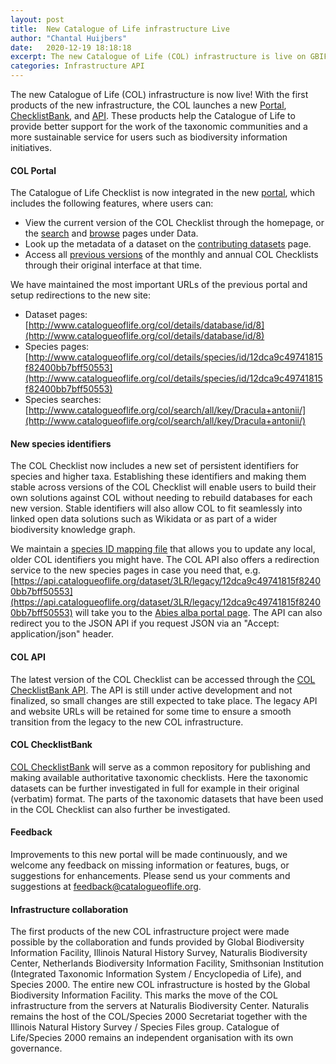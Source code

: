 ```yaml
---
layout: post
title:  New Catalogue of Life infrastructure Live
author: "Chantal Huijbers"
date:   2020-12-19 18:18:18
excerpt: The new Catalogue of Life (COL) infrastructure is live on GBIF servers
categories: Infrastructure API
---
```


The new Catalogue of Life (COL) infrastructure is now live! 
With the first products of the new infrastructure, the COL launches a new [Portal](http://www.catalogueoflife.org), 
[ChecklistBank](http://data.catalogueoflife.org), and [API](http://api.catalogueoflife.org). 
These products help the Catalogue of Life to provide better support for the work of the taxonomic communities 
and a more sustainable service for users such as biodiversity information initiatives.

#### COL Portal
The Catalogue of Life Checklist is now integrated in the new [portal](http://www.catalogueoflife.org), 
which includes the following features, where users can:
 - View the current version of the COL Checklist through the homepage, 
or the [search](http://www.catalogueoflife.org/data/search) and [browse](http://www.catalogueoflife.org/data/browse) pages under Data.
 - Look up the metadata of a dataset on the [contributing datasets](http://www.catalogueoflife.org/data/contributing-datasets) page.
 - Access all [previous versions](http://www.catalogueoflife.org/data/archives) of the monthly and annual COL Checklists through their original interface at that time.

We have maintained the most important URLs of the previous portal and setup redirections to the new site:
 - Dataset pages: [http://www.catalogueoflife.org/col/details/database/id/8](http://www.catalogueoflife.org/col/details/database/id/8)
 - Species pages: [http://www.catalogueoflife.org/col/details/species/id/12dca9c49741815f82400bb7bff50553](http://www.catalogueoflife.org/col/details/species/id/12dca9c49741815f82400bb7bff50553)
 - Species searches: [http://www.catalogueoflife.org/col/search/all/key/Dracula+antonii/](http://www.catalogueoflife.org/col/search/all/key/Dracula+antonii/)

#### New species identifiers
The COL Checklist now includes a new set of persistent identifiers for species and higher taxa. 
Establishing these identifiers and making them stable across versions of the COL Checklist will enable users 
to build their own solutions against COL without needing to rebuild databases for each new version. 
Stable identifiers will also allow COL to fit seamlessly into linked open data solutions such as Wikidata 
or as part of a wider biodiversity knowledge graph. 

We maintain a [species ID mapping file](https://download.catalogue.life/col/legacy_id_map.tsv.gz) that allows you
to update any local, older COL identifiers you might have. The COL API also offers a redirection service to the new
species pages in case you need that, e.g. [https://api.catalogueoflife.org/dataset/3LR/legacy/12dca9c49741815f82400bb7bff50553](https://api.catalogueoflife.org/dataset/3LR/legacy/12dca9c49741815f82400bb7bff50553) 
will take you to the [Abies alba portal page](https://www.catalogueoflife.org/data/taxon/8K9Y). 
The API can also redirect you to the JSON API if you request JSON via an "Accept: application/json" header.

#### COL API
The latest version of the COL Checklist can be accessed through the [COL ChecklistBank API](http://api.catalogueoflife.org). 
The API is still under active development and not finalized, so small changes are still expected to take place. 
The legacy API and website URLs will be retained for some time to ensure a smooth transition from the legacy to the new COL infrastructure.

#### COL ChecklistBank
[COL ChecklistBank](http://data.catalogueoflife.org) will serve as a common repository for publishing 
and making available authoritative taxonomic checklists. 
Here the taxonomic datasets can be further investigated in full for example in their original (verbatim) format. 
The parts of the taxonomic datasets that have been used in the COL Checklist can also further be investigated.

#### Feedback
Improvements to this new portal will be made continuously, and we welcome any feedback on missing information or features, bugs, or suggestions for enhancements. 
Please send us your comments and suggestions at [feedback@catalogueoflife.org](mailto:feedback@catalogueoflife.org).

#### Infrastructure collaboration
The first products of the new COL infrastructure project were made possible by the collaboration and funds provided by 
Global Biodiversity Information Facility, 
Illinois Natural History Survey, 
Naturalis Biodiversity Center, 
Netherlands Biodiversity Information Facility, 
Smithsonian Institution (Integrated Taxonomic Information System / Encyclopedia of Life), 
and Species 2000. 
The entire new COL infrastructure is hosted by the Global Biodiversity Information Facility. 
This marks the move of the COL infrastructure from the servers at Naturalis Biodiversity Center. 
Naturalis remains the host of the COL/Species 2000 Secretariat together with the Illinois Natural History Survey / Species Files group. 
Catalogue of Life/Species 2000 remains an independent organisation with its own governance. 

